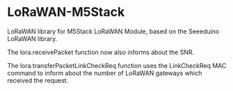 # LoRaWAN-M5Stack
LoRaWAN library for M5Stack LoRaWAN Module, based on the Seeeduino LoRaWAN library.

The lora.receivePacket function now also informs about the SNR.

The lora.transferPacketLinkCheckReq function uses the LinkCheckReq MAC command to inform about the number of LoRaWAN gateways which received the request.



